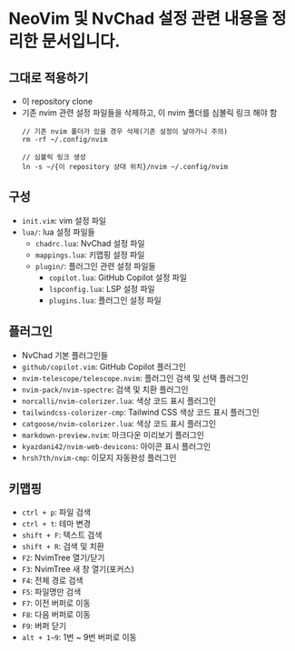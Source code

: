 # NeoVim 및 NvChad 설정 관련 내용을 정리한 문서입니다.

## 그대로 적용하기
- 이 repository clone
- 기존 nvim 관련 설정 파일들을 삭제하고, 이 nvim 폴더를 심볼릭 링크 해야 함
    ```
    // 기존 nvim 폴더가 있을 경우 삭제(기존 설정이 날아가니 주의)
    rm -rf ~/.config/nvim

    // 심볼릭 링크 생성
    ln -s ~/{이 repository 상대 위치}/nvim ~/.config/nvim
    ```

## 구성
- `init.vim`: vim 설정 파일
- `lua/`: lua 설정 파일들
    - `chadrc.lua`: NvChad 설정 파일
    - `mappings.lua`: 키맵핑 설정 파일
    - `plugin/`: 플러그인 관련 설정 파일들
        - `copilot.lua`: GitHub Copilot 설정 파일
        - `lspconfig.lua`: LSP 설정 파일
        - `plugins.lua`: 플러그인 설정 파일

## 플러그인
- NvChad 기본 플러그인들
- `github/copilot.vim`: GitHub Copilot 플러그인
- `nvim-telescope/telescope.nvim`: 플러그인 검색 및 선택 플러그인
- `nvim-pack/nvim-spectre`: 검색 및 치환 플러그인
- `norcalli/nvim-colorizer.lua`: 색상 코드 표시 플러그인
- `tailwindcss-colorizer-cmp`: Tailwind CSS 색상 코드 표시 플러그인
- `catgoose/nvim-colorizer.lua`: 색상 코드 표시 플러그인
- `markdown-preview.nvim`: 마크다운 미리보기 플러그인
- `kyazdani42/nvim-web-devicons`: 아이콘 표시 플러그인
- `hrsh7th/nvim-cmp`: 이모지 자동완성 플러그인

## 키맵핑
- `ctrl + p`: 파일 검색
- `ctrl + t`: 테마 변경
- `shift + F`: 텍스트 검색
- `shift + R`: 검색 및 치환
- `F2`: NvimTree 열기/닫기
- `F3`: NvimTree 새 창 열기(포커스)
- `F4`: 전체 경로 검색
- `F5`: 파일명만 검색
- `F7`: 이전 버퍼로 이동
- `F8`: 다음 버퍼로 이동
- `F9`: 버퍼 닫기
- `alt + 1~9`: 1번 ~ 9번 버퍼로 이동

